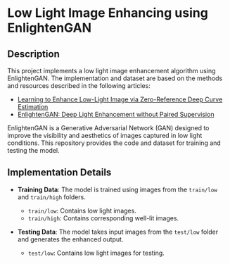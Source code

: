# Low Light Image Enhancing using EnlightenGAN

## Description
This project implements a low light image enhancement algorithm using EnlightenGAN. The implementation and dataset are based on the methods and resources described in the following articles:
- [Learning to Enhance Low-Light Image via Zero-Reference Deep Curve Estimation](https://arxiv.org/pdf/1906.06972v2)
- [EnlightenGAN: Deep Light Enhancement without Paired Supervision](https://arxiv.org/pdf/2112.14022)

EnlightenGAN is a Generative Adversarial Network (GAN) designed to improve the visibility and aesthetics of images captured in low light conditions. This repository provides the code and dataset for training and testing the model.

## Implementation Details
- **Training Data**: The model is trained using images from the `train/low` and `train/high` folders.
  - `train/low`: Contains low light images.
  - `train/high`: Contains corresponding well-lit images.

- **Testing Data**: The model takes input images from the `test/low` folder and generates the enhanced output.
  - `test/low`: Contains low light images for testing.


